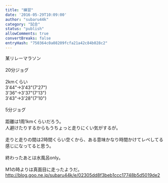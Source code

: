 ```yaml
---
title: "練習"
date: '2016-05-29T10:09:00'
author: "subaru44k"
category: "試合"
status: "publish"
allowComments: true
convertBreaks: false
entryHash: "750364c0a08209fcfa21a42c84b028c2"
---
```

某リレーマラソン<br>
<br>
20分ジョグ<br>
<br>
2kmくらい<br>
3'44"→3'43"(7'27")<br>
3'36"→3'37"(7'13")<br>
3'43"→3'28"(7'10")<br>
<br>
5分ジョグ<br>
<br>
距離は1周1kmくらいだろう。<br>
人避けたりするからもうちょっと走りにくい気がするが。<br>
<br>
走りと走りの間は2時間くらい空くから、ある意味かなり時間かけてレペしてる感じになってると思う。<br>
<br>
終わったあとは水風呂only。<br>
<br>
M1の時よりは真面目に走ったようだ。<br>
http://blog.goo.ne.jp/subaru44k/e/02305dd8f3beb1ccc17748b5d5019de2
